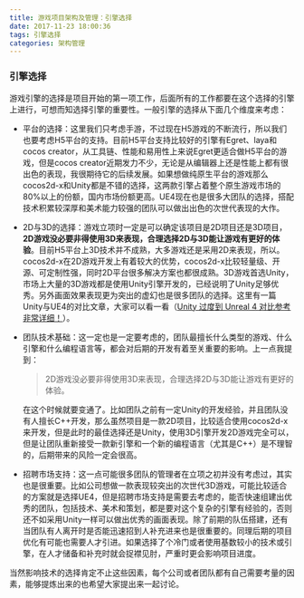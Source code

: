 ```yaml
---
title: 游戏项目架构及管理：引擎选择
date: 2017-11-23 18:00:36
tags: 引擎选择
categories: 架构管理
---
```

### 引擎选择
游戏引擎的选择是项目开始的第一项工作，后面所有的工作都要在这个选择的引擎上进行，可想而知选择引擎的重要性。<!--more-->一般引擎的选择从下面几个维度来考虑：
- 平台的选择：这里我们只考虑手游，不过现在H5游戏的不断流行，所以我们也要考虑H5平台的支持。目前H5平台支持比较好的引擎有Egret、laya和cocos creator，从工具链、性能和易用性上来说Egret更适合做H5平台的游戏，但是cocos creator近期发力不少，无论是从编辑器上还是性能上都有很出色的表现，我很期待它的后续发展。如果想做纯原生平台的游戏那么cocos2d-x和Unity都是不错的选择，这两款引擎占着整个原生游戏市场的80%以上的份额，国内市场份额更高。UE4现在也是很多大团队的选择，搭配技术积累较深厚和美术能力较强的团队可以做出出色的次世代表现的大作。
- 2D与3D的选择：游戏立项时一定是可以确定该项目是2D项目还是3D项目，**2D游戏没必要非得使用3D来表现，合理选择2D与3D能让游戏有更好的体验**。目前H5平台上3D技术并不成熟，大多游戏还是采用2D来表现，所以。cocos2d-x在2D游戏开发上有着较大的优势，cocos2d-x比较轻量级、开源、可定制性强，同时2D平台很多解决方案也都很成熟。3D游戏首选Unity，市场上大量的3D游戏都是使用Unity引擎开发的，已经说明了Unity足够优秀。另外画面效果表现更为突出的虚幻也是很多团队的选择。这里有一篇Unity与UE4的对比文章，大家可以看一看（[Unity 过度到 Unreal 4 对比参考 非常详细！](http://blog.csdn.net/mengyin521/article/details/53507505)）。
- 团队技术基础：这一定也是一定要考虑的，团队最擅长什么类型的游戏、什么引擎和什么编程语言等，都会对后期的开发有着至关重要的影响。上一点我提到：
    > 2D游戏没必要非得使用3D来表现，合理选择2D与3D能让游戏有更好的体验。

    在这个时候就要变通了。比如团队之前有一定Unity的开发经验，并且团队没有人擅长C\+\+开发，那么虽然项目是一款2D项目，比较适合使用cocos2d-x来开发，但是此时的最佳选择还是Unity，使用3D引擎开发2D游戏完全可以，但是让团队重新接受一款新引擎和一个新的编程语言（尤其是C\+\+）是不理智的，后期带来的风险一定会很高。
- 招聘市场支持：这一点可能很多团队的管理者在立项之初并没有考虑过，其实也是很重要。比如公司想做一款表现较突出的次世代3D游戏，可能比较适合的方案就是选择UE4，但是招聘市场支持是需要去考虑的，能否快速组建出优秀的团队，包括技术、美术和策划，都是要对这个复杂的引擎有经验的，否则还不如采用Unity一样可以做出优秀的画面表现。除了前期的队伍搭建，还有当团队有人离开时是否能迅速招到人补充进来也是很重要的。同理后期的项目优化有可能也需要人才引进。如果选择了个冷门或者使用基数较小的技术或引擎，在人才储备和补充时就会捉襟见肘，严重时更会影响项目进度。

当然影响技术的选择肯定不止这些因素，每个公司或者团队都有自己需要考量的因素，能够提炼出来的也希望大家提出来一起讨论。





